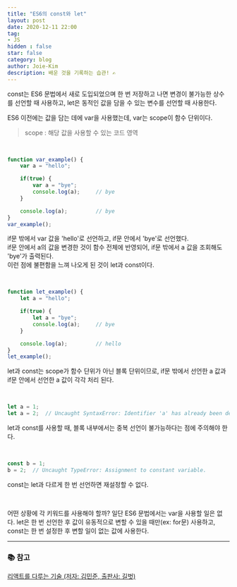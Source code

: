 ```yaml
---
title: "ES6의 const와 let"
layout: post
date: 2020-12-11 22:00
tag:
- JS
hidden : false
star: false
category: blog
author: Joie-Kim
description: 배운 것을 기록하는 습관! ✍️
---
```


const는 ES6 문법에서 새로 도입되었으며 한 번 저장하고 나면 변경이 불가능한 상수를 선언할 때 사용하고,
let은 동적인 값을 담을 수 있는 변수를 선언할 때 사용한다.

ES6 이전에는 값을 담는 데에 var을 사용했는데, var는 scope이 함수 단위이다.
> scope : 해당 값을 사용할 수 있는 코드 영역

<br>

```jsx
function var_example() {
    var a = "hello";

    if(true) {
        var a = "bye";
        console.log(a);     // bye
    }

    console.log(a);         // bye
}
var_example();
```
if문 밖에서 var 값을 'hello'로 선언하고, if문 안에서 'bye'로 선언했다.<br>
if문 안에서 a의 값을 변경한 것이 함수 전체에 반영되어, if문 밖에서 a 값을 조회해도 'bye'가 출력된다.<br>
이런 점에 불편함을 느껴 나오게 된 것이 let과 const이다.

<br>

```jsx
function let_example() {
    let a = "hello";

    if(true) {
        let a = "bye";
        console.log(a);     // bye
    }

    console.log(a);         // hello
}
let_example();
```
let과 const는 scope가 함수 단위가 아닌 블록 단위이므로, if문 밖에서 선언한 a 값과 if문 안에서 선언한 a 값이 각각 처리 된다.

<br>

```jsx
let a = 1;
let a = 2;  // Uncaught SyntaxError: Identifier 'a' has already been declared.
```
let과 const를 사용할 때, 블록 내부에서는 중복 선언이 불가능하다는 점에 주의해야 한다.

<br>

```jsx
const b = 1;
b = 2;  // Uncaught TypeError: Assignment to constant variable.
```
const는 let과 다르게 한 번 선언하면 재설정할 수 없다.

<br>

어떤 상황에 각 키워드를 사용해야 할까? 일단 ES6 문법에서는 var을 사용할 일은 없다. let은 한 번 선언한 후 값이 유동적으로 변할 수 있을 때만(ex: for문) 사용하고, const는 한 번 설정한 후 변할 일이 없는 값에 사용한다.

---

### 📚 참고
[리액트를 다루는 기술 (저자: 김민준, 출판사: 길벗)](http://www.kyobobook.co.kr/product/detailViewKor.laf?ejkGb=KOR&mallGb=KOR&barcode=9791160508796&orderClick=LEa&Kc=)